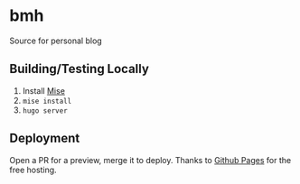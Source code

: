# bmh

Source for personal blog

## Building/Testing Locally

1. Install [Mise](https://mise.jdx.dev/)
2. `mise install`
2. `hugo server`

## Deployment

Open a PR for a preview, merge it to deploy. Thanks to [Github Pages](https://pages.github.com/) for
the free hosting.
